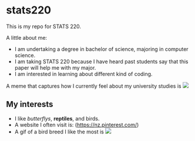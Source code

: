 # stats220

This is my repo for STATS 220. 

A little about me:

- I am undertaking a degree in bachelor of science, majoring in computer science.
- I am taking STATS 220 because I have heard past students say that this paper will help me with my major.
- I am interested in learning about different kind of coding.

A meme that captures how I currently feel about my university studies is ![](https://www.bing.com/th/id/OGC.d402553ddc5c42cb69604d5495e39af8?pid=1.7&rurl=https%3a%2f%2fi.pinimg.com%2foriginals%2fe0%2fcf%2fc5%2fe0cfc588703ba76cb71b2017e313ce74.gif&ehk=601%2b7w834ObM8HbPtVsH%2b9ipOLpM4zFIRxvBAk9m3os%3d)

## My interests

* I like *butterflys*, **reptiles**, and birds.
* A website I often visit is: (https://nz.pinterest.com/)
* A gif of a bird breed I like the most is ![](https://64.media.tumblr.com/548212bf476d991c904075bb765ddb86/92387b3b094540d3-e8/s640x960/1cd221c3a1ae4372a46e936e0d227b86a04c3635.gif)




